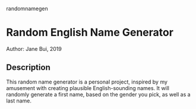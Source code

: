 randomnamegen
# Random English Name Generator
Author: Jane Bui, 2019

## Description
This random name generator is a personal project, inspired by my amusement with creating plausible English-sounding names. It will randomly generate a first name, based on the gender you pick, as well as a last name.
